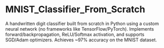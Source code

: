 # MNIST_Classifier_From_Scratch
A handwritten digit classifier built from scratch in Python using a custom neural network (no frameworks like TensorFlow/PyTorch). Implements forward/backpropagation, ReLU/Softmax activation, and supports SGD/Adam optimizers. Achieves ~97% accuracy on the MNIST dataset.
